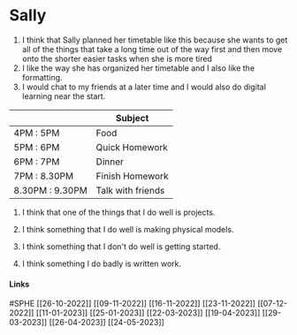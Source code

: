 # Sally 
1. I think that Sally planned her timetable like this because she wants to get all of the things that take a long time out of the way first and then move onto the shorter easier tasks when she is more tired
2. I like the way she has organized her timetable and I also like the formatting.
3. I would chat to my friends at a later time and I would also do digital learning near the start.

| | Subject |
| - | - |
| 4PM : 5PM | Food |
| 5PM : 6PM | Quick Homework |
| 6PM : 7PM | Dinner |
| 7PM : 8.30PM | Finish Homework |
| 8.30PM : 9.30PM | Talk with friends |

1. I think that one of the things that I do well is projects.
2.  I think something that I do well is making physical models.

1. I think something that I don't do well is getting started.
2. I think something I do badly is written work.

#### Links
#SPHE
[[26-10-2022]] [[09-11-2022]] [[16-11-2022]] [[23-11-2022]] [[07-12-2022]] [[11-01-2023]] [[25-01-2023]] [[22-03-2023]] [[19-04-2023]] [[29-03-2023]] [[26-04-2023]] [[24-05-2023]]